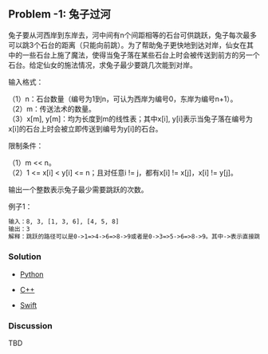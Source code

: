 ## Problem -1: 兔子过河

兔子要从河西岸到东岸去，河中间有n个间距相等的石台可供跳跃，兔子每次最多可以跳3个石台的距离（只能向前跳）。为了帮助兔子更快地到达对岸，仙女在其中的一些石台上施了魔法，使得当兔子落在某些石台上时会被传送到前方的另一个石台。给定仙女的施法情况，求兔子最少要跳几次能到对岸。

输入格式：

（1）n：石台数量（编号为1到n，可认为西岸为编号0，东岸为编号n+1）。  
（2）m：传送法术的数量。  
（3）x[m], y[m]：均为长度到m的线性表；其中x[i], y[i]表示当兔子落在编号为x[i]的石台上时会被立即传送到编号为y[i]的石台。

限制条件：

（1）m << n。  
（2）1 <= x[i] < y[i] <= n；且对任意i != j，都有x[i] != x[j]，x[i] != y[j]。

输出一个整数表示兔子最少需要跳跃的次数。


例子1：
```txt
输入：8, 3, [1, 3, 6], [4, 5, 8]
输出：3
解释：跳跃的路径可以是0->1=>4->6=>8->9或者是0->3=>5->6=>8->9。其中->表示直接跳跃，=>表示被传送。
```

### Solution

- [Python](../python/problem-1.py)

- [C++](../cpp/problem-1.cpp)

- [Swift](../swift/problem-1.swift)

### Discussion

TBD

